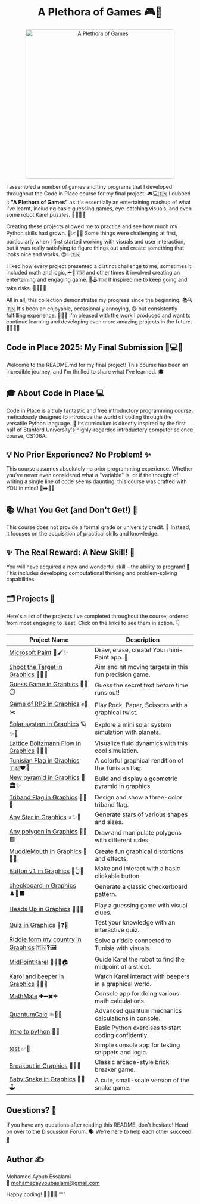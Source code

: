 <h1 align="center">A Plethora of Games 🎮🎉</h1>

<p align="center">
  <img src="https://github.com/user-attachments/assets/28b30c3b-8db3-401c-be56-04c8423c832d" width="400" alt="A Plethora of Games">
</p>

I assembled a number of games and tiny programs that I developed throughout the Code in Place course for my final project. 🎮💻🇹🇳 I dubbed it **"A Plethora of Games"** as it's essentially an entertaining mashup of what I've learnt, including basic guessing games, eye-catching visuals, and even some robot Karel puzzles. 🤖🎨🇹🇳

Creating these projects allowed me to practice and see how much my Python skills had grown. 🐍📈🇹🇳 Some things were challenging at first, particularly when I first started working with visuals and user interaction, but it was really satisfying to figure things out and create something that looks nice and works. 😊✨🇹🇳

I liked how every project presented a distinct challenge to me; sometimes it included math and logic, ➕🔢🇹🇳 and other times it involved creating an entertaining and engaging game. 🎉🕹️🇹🇳 It inspired me to keep going and take risks. 🚀🔥🇹🇳

All in all, this collection demonstrates my progress since the beginning. 📚🔍🇹🇳 It's been an enjoyable, occasionally annoying, 😅 but consistently fulfilling experience. 🙌🇹🇳 I'm pleased with the work I produced and want to continue learning and developing even more amazing projects in the future. 🌟🚀🇹🇳

## Code in Place 2025: My Final Submission 🚀💻✨

Welcome to the README.md for my final project! This course has been an incredible journey, and I'm thrilled to share what I've learned. 🎓

## 🎓 About Code in Place 💻

Code in Place is a truly fantastic and free introductory programming course, meticulously designed to introduce the world of coding through the versatile Python language. 🐍 Its curriculum is directly inspired by the first half of Stanford University's highly-regarded introductory computer science course, CS106A.

## 💡 No Prior Experience? No Problem! ✨

This course assumes absolutely no prior programming experience. Whether you've never even considered what a "variable" is, or if the thought of writing a single line of code seems daunting, this course was crafted with YOU in mind! 👶➡️👨‍💻

## 📚 What You Get (and Don't Get!) 🎯

This course does not provide a formal grade or university credit. 📜 Instead, it focuses on the acquisition of practical skills and knowledge.

## ✨ The Real Reward: A New Skill! 🌟

You will have acquired a new and wonderful skill – the ability to program! 🎉 This includes developing computational thinking and problem-solving capabilities.

## 🗂️ Projects 📂

Here's a list of the projects I've completed throughout the course, ordered from most engaging to least. Click on the links to see them in action. 👇

| Project Name                                | Description                                         |
|---------------------------------------------|-----------------------------------------------------|
| [Microsoft Paint](https://codeinplace.stanford.edu/cip5/share/Rv3SU3ZylZmTnkgfkqEk) 🎨🖌️✨ | Draw, erase, create! Your mini-Paint app. 🚀 |
| [Shoot the Target in Graphics](https://codeinplace.stanford.edu/cip5/share/vUmvK2fK2CjTKobMkDdl) 🎯🔫💥 | Aim and hit moving targets in this fun precision game.|
| [Guess Game in Graphics](https://codeinplace.stanford.edu/cip5/share/DXj9gtVcULzs9usMFNPK) 🔢🔮⏱️ | Guess the secret text before time runs out!        |
| [Game of RPS in Graphics](https://codeinplace.stanford.edu/cip5/share/JOhSmYUhuPIOa2uZws4q) ✊📄✂️ | Play Rock, Paper, Scissors with a graphical twist.   |
| [Solar system in Graphics](https://codeinplace.stanford.edu/cip5/share/nsyagTXhi0uoDCkXBg9I) 🪐✨🚀 | Explore a mini solar system simulation with planets. |
| [Lattice Boltzmann Flow in Graphics](https://codeinplace.stanford.edu/cip5/share/13mvU8BQoFtbOuq0phoW) 🌊🔬💨 | Visualize fluid dynamics with this cool simulation.  |
| [Tunisian Flag in Graphics](https://codeinplace.stanford.edu/cip5/share/iYjt4m6DjXAvdb1uzaTt) 🇹🇳❤️🤍 | A colorful graphical rendition of the Tunisian flag. |
| [New pyramid in Graphics](https://codeinplace.stanford.edu/cip5/share/X5xhhytfk78zOHXqANfP) 🔺🏛️✨ | Build and display a geometric pyramid in graphics.   |
| [Triband Flag in Graphics](https://codeinplace.stanford.edu/cip5/share/4eYh9oyyMwnxfKTkOPBl) 🏳️‍🌈🎨 | Design and show a three-color triband flag.           |
| [Any Star in Graphics](https://codeinplace.stanford.edu/cip5/share/Ch9OabuHPkThefhLrKEd) ⭐✨🌌 | Generate stars of various shapes and sizes.           |
| [Any polygon in Graphics](https://codeinplace.stanford.edu/cip5/share/tppixXfWBccMJ8J7WXxO) 📐🔵🟩 | Draw and manipulate polygons with different sides.  |
| [MuddleMouth in Graphics](https://codeinplace.stanford.edu/cip5/share/X4FzBIOh4NrGJRFasIx4) 🤪🎨🔄 | Create fun graphical distortions and effects.        |
| [Button v1 in Graphics](https://codeinplace.stanford.edu/cip5/share/9zqN4wp0BFNLrK7dfmlP) 🔘👆💡 | Make and interact with a basic clickable button.     |
| [checkboard in Graphics](https://codeinplace.stanford.edu/cip5/share/lahS7bnfaPVpXZL7shEf) ♟️🔳⬛ | Generate a classic checkerboard pattern.              |
| [Heads Up in Graphics](https://codeinplace.stanford.edu/cip5/share/Fsh9zw9etfZMKq4QXwAs) 🧐💡🎉 | Play a guessing game with visual clues.               |
| [Quiz in Graphics](https://codeinplace.stanford.edu/cip5/share/bJyq8ehlRTnqjoZiNmqu) 🧠❓✅ | Test your knowledge with an interactive quiz.        |
| [Riddle form my country in Graphics](https://codeinplace.stanford.edu/cip5/share/0I8CPVbp52hj8MOzo5nr) 🇹🇳❓🖼️ | Solve a riddle connected to Tunisia with visuals.    |
| [MidPointKarel](https://codeinplace.stanford.edu/cip5/share/MsVvMNhLn4tN66LmkU2v) 🤖🚶‍♂️🏠 | Guide Karel the robot to find the midpoint of a street. |
| [Karol and beeper in Graphics](https://codeinplace.stanford.edu/cip5/share/6Sf5kPNNpZE1iIATv0dy) 🤖✨🔔 | Watch Karel interact with beepers in a graphical world. |
| [MathMate](https://codeinplace.stanford.edu/cip5/share/AUvHEusaaZQNcGpHFwmz) ➕➖✖️➗ | Console app for doing various math calculations.       |
| [QuantumCalc](https://codeinplace.stanford.edu/cip5/share/p6eFZdemouQHrtw9kapb) ⚛️🔬🔢 | Advanced quantum mechanics calculations in console.  |
| [Intro to python](https://codeinplace.stanford.edu/cip5/share/vpxpuSrPFOJQUEQKQZvk) 🐍👋 | Basic Python exercises to start coding confidently.   |
| [test](https://codeinplace.stanford.edu/cip5/share/2sEMLq4ojvMxm0IOsVEn) ✅🧪 | Simple console app for testing snippets and logic.    |
| [Breakout in Graphics](https://codeinplace.stanford.edu/cip5/share/KorGLALnR7kUoWXlvJ8m) 🧱💥🎾 | Classic arcade-style brick breaker game.              |
| [Baby Snake in Graphics](https://codeinplace.stanford.edu/cip5/share/1ngPIepoOrA0dMtBysgZ) 🐣🐍🕹️ | A cute, small-scale version of the snake game.        |

## Questions? 🤔

If you have any questions after reading this README, don't hesitate! Head on over to the Discussion Forum. 🗣️ We're here to help each other succeed! 💪

## Author ✍️

Mohamed Ayoub Essalami  
📧 mohamedayyoubaslami@gmail.com  

Happy coding! 👩‍💻👨‍💻
"""
